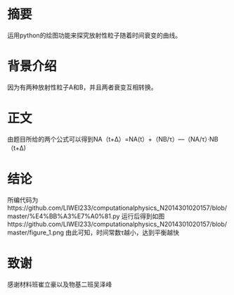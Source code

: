 # 摘要
  运用python的绘图功能来探究放射性粒子随着时间衰变的曲线。
# 背景介绍
  因为有两种放射性粒子A和B，并且两者衰变互相转换。
# 正文
  由题目所给的两个公式可以得到NA（t+Δ）=NA(t）+（NB/τ）—（NA/τ）·NB（t+Δ)
# 结论
  所编代码为https://github.com/LIWEI233/computationalphysics_N2014301020157/blob/master/%E4%BB%A3%E7%A0%81.py
  运行后得到如图https://github.com/LIWEI233/computationalphysics_N2014301020157/blob/master/figure_1.png
  由此可知，时间常数τ越小，达到平衡越快
# 致谢
  感谢材料班崔立豪以及物基二班吴泽峰
